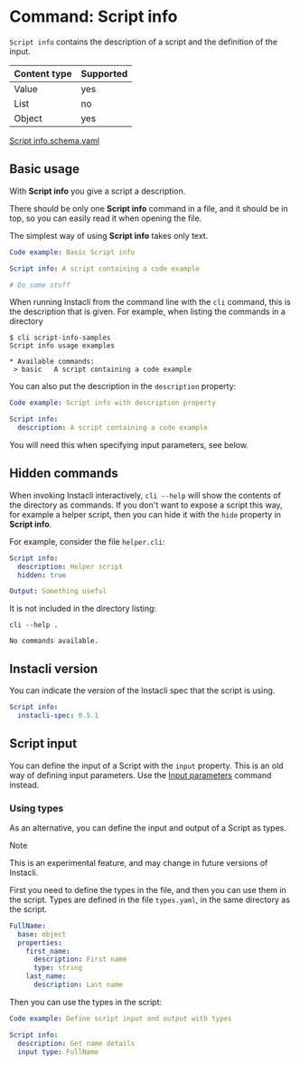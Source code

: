 # Command: Script info

`Script info` contains the description of a script and the definition of the input.

| Content type | Supported |
|--------------|-----------|
| Value        | yes       |
| List         | no        |
| Object       | yes       |

[Script info.schema.yaml](schema/Script%20info.schema.yaml)

## Basic usage

With **Script info** you give a script a description.

There should be only one **Script info** command in a file, and it should be in top, so you can easily read it when
opening the file.

The simplest way of using **Script info** takes only text.

```yaml specscript
Code example: Basic Script info

Script info: A script containing a code example

# Do some stuff
```

When running Instacli from the command line with the `cli` command, this is the description that is given. For example,
when listing the commands in a directory

```
$ cli script-info-samples 
Script info usage examples

* Available commands: 
 > basic   A script containing a code example
```

You can also put the description in the `description` property:

```yaml specscript
Code example: Script info with description property

Script info:
  description: A script containing a code example
```

You will need this when specifying input parameters, see below.

## Hidden commands

When invoking Instacli interactively, `cli --help` will show the contents of the directory as commands. If you don't
want to expose a script this way, for example a helper script, then you can hide it with the `hide` property in **Script
info**.

For example, consider the file `helper.cli`:

```yaml file=helper.cli
Script info:
  description: Helper script
  hidden: true

Output: Something useful
```

It is not included in the directory listing:

```shell cli
cli --help .
```

```output
No commands available.
```

## Instacli version

You can indicate the version of the Instacli spec that the script is using.

```yaml specscript
Script info:
  instacli-spec: 0.5.1
```

## Script input

You can define the input of a Script with the `input` property. This is an old way of defining input parameters. Use
the [Input parameters](Input%20parameters.spec.md) command instead.

### Using types

As an alternative, you can define the input and output of a Script as types.

> [!NOTE]
> This is an experimental feature, and may change in future versions of Instacli.

First you need to define the types in the file, and then you can use them in the script. Types are defined in the file
`types.yaml`, in the same directory as the script.

```yaml file=types.yaml
FullName:
  base: object
  properties:
    first_name:
      description: First name
      type: string
    last_name:
      description: Last name
```

Then you can use the types in the script:

<!-- yaml specscript
${input}:
  first_name: Alice
  last_name: Wonderland
-->

```yaml specscript
Code example: Define script input and output with types

Script info:
  description: Get name details
  input type: FullName
```

<!-- yaml specscript
Output: Hello, ${input.first_name} ${input.last_name}

Expected output: Hello, Alice Wonderland
-->

